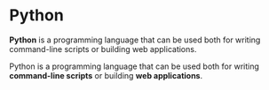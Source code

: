 # Python
**Python** is a programming language that can be used both for writing command-line scripts or building web applications.

Python is a programming language that can be used both for writing **command-line scripts** or building  **web applications**.

